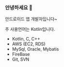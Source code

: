 ### 안녕하세요 👋

안드로이드 앱 개발자입니다~

주 사용언어는 Kotlin입니다.

* Kotlin, C, C++
* AWS (EC2, RDS)
* MySql, Oracle, Mybatis
* FireBase
* Git, SVN


<!--
**Young-Seok-Kim/Young-Seok-Kim** is a ✨ _special_ ✨ repository because its `README.md` (this file) appears on your GitHub profile.

Here are some ideas to get you started:

- 🔭 I’m currently working on ...
- 🌱 I’m currently learning ... Kotlin
- 👯 I’m looking to collaborate on ...
- 🤔 I’m looking for help with ...
- 💬 Ask me about ...
- 📫 How to reach me: ... youngseok1682@gmail.com
- 😄 Pronouns: ...
- ⚡ Fun fact: ...
-->

